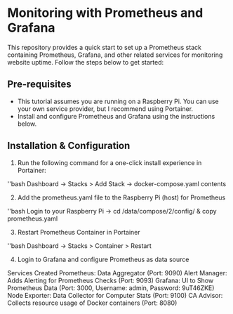# Monitoring with Prometheus and Grafana

This repository provides a quick start to set up a Prometheus stack containing Prometheus, Grafana, and other related services for monitoring website uptime. Follow the steps below to get started:

## Pre-requisites

- This tutorial assumes you are running on a Raspberry Pi. You can use your own service provider, but I recommend using Portainer.
- Install and configure Prometheus and Grafana using the instructions below.

## Installation & Configuration

1. Run the following command for a one-click install experience in Portainer:

''bash
Dashboard -> Stacks > Add Stack -> docker-compose.yaml contents

2. Add the prometheus.yaml file to the Raspberry Pi (host) for Prometheus

''bash
Login to your Raspberry Pi -> cd /data/compose/2/config/ & copy prometheus.yaml 

3. Restart Prometheus Container in Portainer

''bash
Dashboard -> Stacks > Container > Restart

4. Login to Grafana and configure Prometheus as data source 

Services Created
Prometheus: Data Aggregator (Port: 9090)
Alert Manager: Adds Alerting for Prometheus Checks (Port: 9093)
Grafana: UI to Show Prometheus Data (Port: 3000, Username: admin, Password: 9uT46ZKE)
Node Exporter: Data Collector for Computer Stats (Port: 9100)
CA Advisor: Collects resource usage of Docker containers (Port: 8080)

